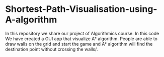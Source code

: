 # Shortest-Path-Visualisation-using-A-algorithm
In this repository we share our project of Algorithmics course.  In this code We have created a GUI app that visualize A* algorithm. People are able to draw walls on the grid and start the game and A* algorithm will find the destination point without crossing the walls/.
